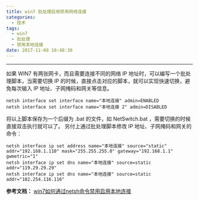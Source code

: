 ```yaml
---
title: win7 批处理启用禁用网络连接
categories:
  - 技术
tags:
  - win7
  - 批处理
  - 禁用本地连接
date: 2017-11-08 10:48:30
---
```


---
如果 WIN7 有两张网卡，而且需要连接不同的网络 IP 地址时，可以编写一个批处理脚本，当需要切换 IP 的时候，直接点击对应的脚本，就可以实现快速切换，避免每次输入 IP 地址、子网掩码和网关等信息。
```
netsh interface set interface name="本地连接" admin=ENABLED
netsh interface set interface name="本地连接 2" admin=DISABLED
```
将以上脚本保存为一个后缀为 .bat 的文件，如 NetSwitch.bat ，需要切换的时候直接双击执行就可以了。
另付上通过批处理脚本修改 IP 地址、子网掩码和网关的命令：
```
netsh interface ip set address name="本地连接" source="static" addr="192.168.1.110" mask="255.255.255.0" gateway="192.168.1.1" gwmetric="1"
netsh interface ip set dns name="本地连接" source=static addr="119.29.29.29"
netsh interface ip set dns name="本地连接" source=static addr="182.254.116.116"
```

**参考文档：**
[win7如何通过netsh命令禁用启用本地连接](http://www.mamicode.com/info-detail-247745.html)